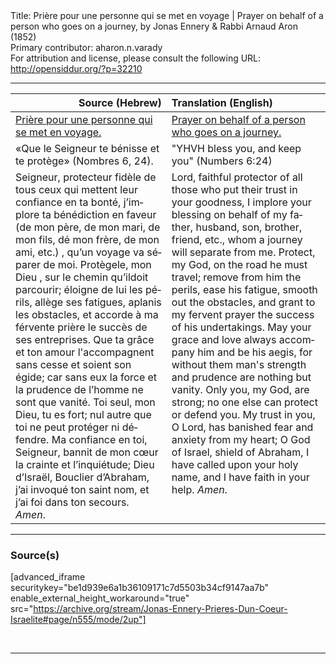 <html>
<head></head>
<body>
Title: Prière pour une personne qui se met en voyage | Prayer on behalf of a person who goes on a journey, by Jonas Ennery & Rabbi Arnaud Aron (1852)<br />
Primary contributor: aharon.n.varady<br />
For attribution and license, please consult the following URL: <a href="http://opensiddur.org/?p=32210">http://opensiddur.org/?p=32210</a>
<p />
<hr />

<table style="margin-left: auto;margin-right: auto;" class="draggable">
<thead><tr><th id="x" style="text-align: right;">Source (Hebrew)</th><th style="text-align: left;">Translation (English)</th></tr></thead>
<tbody>
<tr><td style="vertical-align:top;">
<div class="french" lang="fr">
<u>Prière pour une personne qui se met en voyage.</u>
</span></div></td>
 
<td style="vertical-align:top;">
<div class="english" lang="en">
<u>Prayer on behalf of a person who goes on a journey.</u>
</div></td></tr>


<tr><td style="vertical-align:top;">
<div class="french" lang="fr">
«Que le Seigneur te bénisse
et te protège» <span class="citation">(Nombres 6, 24).</span>
</span></div></td>
 
<td style="vertical-align:top;">
<div class="english" lang="en">
"YHVH bless you, 
and keep you" <span class="citation">(Numbers 6:24)</span>
</div></td></tr>


<tr><td style="vertical-align:top;">
<div class="french" lang="fr">
Seigneur, protecteur fidèle de tous ceux qui mettent leur confiance en ta bonté, j’implore ta bénédiction en faveur (de mon père, de mon mari, de mon fils, dé mon frère, de mon ami, etc.) , qu’un voyage va séparer de moi. Protègele, mon Dieu , sur le chemin qu’ildoit parcourir; éloigne de lui les périls, allège ses fatigues, aplanis les obstacles, et accorde à ma férvente prière le succès de ses entreprises. Que ta grâce et ton amour l'accompagnent sans cesse et soient son égide; car sans eux la force et la prudence de l’homme ne sont que vanité. Toi seul, mon Dieu, tu es fort; nul autre que toi ne peut protéger ni défendre. Ma confiance en toi, Seigneur, bannit de mon cœur la crainte et l’inquiétude; Dieu d’Israël, Bouclier d’Abraham, j’ai invoqué ton saint nom, et j’ai foi dans ton secours. <em>Amen</em>.
</span></div></td>
 
<td style="vertical-align:top;">
<div class="english" lang="en">
Lord, faithful protector of all those who put their trust in your goodness, I implore your blessing on behalf of my father, husband, son, brother, friend, etc., whom a journey will separate from me. Protect, my God, on the road he must travel; remove from him the perils, ease his fatigue, smooth out the obstacles, and grant to my fervent prayer the success of his undertakings. May your grace and love always accompany him and be his aegis, for without them man's strength and prudence are nothing but vanity. Only you, my God, are strong; no one else can protect or defend you. My trust in you, O Lord, has banished fear and anxiety from my heart; O God of Israel, shield of Abraham, I have called upon your holy name, and I have faith in your help. <em>Amen</em>.
</div></td></tr>
</tbody></table>

<hr />

<h3>Source(s)</h3>

[advanced_iframe securitykey="be1d939e6a1b36109171c7d5503b34cf9147aa7b" enable_external_height_workaround="true" src="https://archive.org/stream/Jonas-Ennery-Prieres-Dun-Coeur-Israelite#page/n555/mode/2up"]

&nbsp;

<hr />

&nbsp;
</body>
</html>